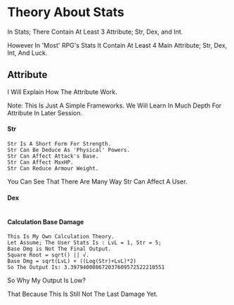 # Theory About Stats

In Stats; There Contain At Least 3 Attribute; Str, Dex, and Int.

However In 'Most' RPG's Stats It Contain At Least 4 Main Attribute; Str, Dex, Int, And Luck.

## Attribute

I Will Explain How The Attribute Work.

Note: This Is Just A Simple Frameworks. We Will Learn In Much Depth For Attribute In Later Session.

#### Str
```
Str Is A Short Form For Strength.
Str Can Be Deduce As 'Physical' Powers.
Str Can Affect Attack's Base.
Str Can Affect MaxHP.
Str Can Reduce Armour Weight.
```
You Can See That There Are Many Way Str Can Affect A User.

#### Dex
```

```

#### Calculation Base Damage
```
This Is My Own Calculation Theory.
Let Assume; The User Stats Is : LvL = 1, Str = 5;
Base Dmg is Not The Final Output.
Square Root = sqrt() || √.
Base Dmg = sqrt(LvL) + ((Log(Str)+LvL)*2)
So The Output Is: 3.397940008672037609572522210551
```
So Why My Output Is Low?

That Because This Is Still Not The Last Damage Yet.
